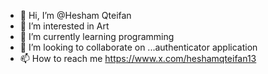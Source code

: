 - 👋 Hi, I’m @Hesham Qteifan
- 👀 I’m interested in Art
- 🌱 I’m currently learning programming
- 💞️ I’m looking to collaborate on ...authenticator application
- 📫 How to reach me https://www.x.com/heshamqteifan13

<!---
Daah2haaD/Daah2haaD is a ✨ special ✨ repository because its `README.md` (this file) appears on your GitHub profile.
You can click the Preview link to take a look at your changes.
--->

